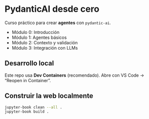 # PydanticAI desde cero

Curso práctico para crear **agentes** con `pydantic-ai`.  
- Módulo 0: Introducción  
- Módulo 1: Agentes básicos  
- Módulo 2: Contexto y validación  
- Módulo 3: Integración con LLMs

## Desarrollo local
Este repo usa **Dev Containers** (recomendado). Abre con VS Code → “Reopen in Container”.

## Construir la web localmente
```bash
jupyter-book clean --all .
jupyter-book build .
